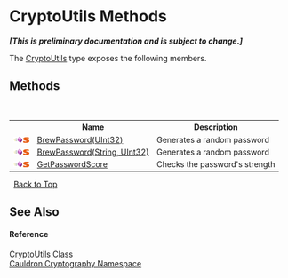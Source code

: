 # CryptoUtils Methods
 _**\[This is preliminary documentation and is subject to change.\]**_

The <a href="T_Cauldron_Cryptography_CryptoUtils">CryptoUtils</a> type exposes the following members.


## Methods
&nbsp;<table><tr><th></th><th>Name</th><th>Description</th></tr><tr><td>![Public method](media/pubmethod.gif "Public method")![Static member](media/static.gif "Static member")</td><td><a href="M_Cauldron_Cryptography_CryptoUtils_BrewPassword_1">BrewPassword(UInt32)</a></td><td>
Generates a random password</td></tr><tr><td>![Public method](media/pubmethod.gif "Public method")![Static member](media/static.gif "Static member")</td><td><a href="M_Cauldron_Cryptography_CryptoUtils_BrewPassword">BrewPassword(String, UInt32)</a></td><td>
Generates a random password</td></tr><tr><td>![Public method](media/pubmethod.gif "Public method")![Static member](media/static.gif "Static member")</td><td><a href="M_Cauldron_Cryptography_CryptoUtils_GetPasswordScore">GetPasswordScore</a></td><td>
Checks the password's strength</td></tr></table>&nbsp;
<a href="#cryptoutils-methods">Back to Top</a>

## See Also


#### Reference
<a href="T_Cauldron_Cryptography_CryptoUtils">CryptoUtils Class</a><br /><a href="N_Cauldron_Cryptography">Cauldron.Cryptography Namespace</a><br />